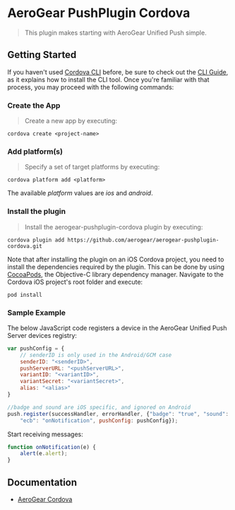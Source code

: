 # AeroGear PushPlugin Cordova
> This plugin makes starting with AeroGear Unified Push simple.

## Getting Started 
If you haven't used [Cordova CLI](https://github.com/apache/cordova-cli) before, be sure to check out the [CLI Guide](http://cordova.apache.org/docs/en/3.0.0/guide_cli_index.md.html), as it explains how to install the CLI tool. Once you're familiar with that process, you may proceed with the following commands:

### Create the App
> Create a new app by executing:

    cordova create <project-name>

### Add platform(s)
> Specify a set of target platforms by executing:

    cordova platform add <platform>

The available _platform_ values are _ios_ and _android_.

### Install the plugin
> Install the aerogear-pushplugin-cordova plugin by executing:

    cordova plugin add https://github.com/aerogear/aerogear-pushplugin-cordova.git

Note that after installing the plugin on an iOS Cordova project, you need to install the dependencies required by the plugin. This can be done by using [CocoaPods](http://cocoapods.org/), the Objective-C library dependency manager. Navigate to the Cordova iOS project's root folder and execute:

    pod install

### Sample Example
The below JavaScript code registers a device in the AeroGear Unified Push Server devices registry:

```js
var pushConfig = {
    // senderID is only used in the Android/GCM case
    senderID: "<senderID>",
    pushServerURL: "<pushServerURL>",
    variantID: "<variantID>",
    variantSecret: "<variantSecret>",
    alias: "<alias>"
}

//badge and sound are iOS specific, and ignored on Android
push.register(successHandler, errorHandler, {"badge": "true", "sound": "true",
    "ecb": "onNotification", pushConfig: pushConfig});
```


Start receiving messages:

```js
function onNotification(e) {
    alert(e.alert);
}
```

## Documentation
* [AeroGear Cordova](http://aerogear.org/cordova/)
